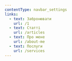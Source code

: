 ```yaml
---
contentType: navbar_settings
links:
  - text: Забронювати
    url: /1
  - text: Статті
    url: /articles
  - text: Про мене
    url: /about-me
  - text: Послуги
    url: /services
---
```


